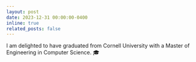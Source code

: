 ```yaml
---
layout: post
date: 2023-12-31 00:00:00-0400
inline: true
related_posts: false
---
```


I am delighted to have graduated from Cornell University with a Master of Engineering in Computer Science. :mortar_board:
